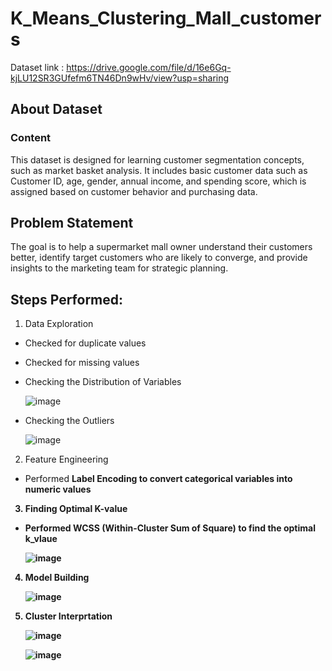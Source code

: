 # K_Means_Clustering_Mall_customers

Dataset link : https://drive.google.com/file/d/16e6Gq-kjLU12SR3GUfefm6TN46Dn9wHv/view?usp=sharing

## About Dataset
### Content
This dataset is designed for learning customer segmentation concepts, such as market basket analysis. It includes basic customer data such as Customer ID, age, gender, annual income, and spending score, which is assigned based on customer behavior and purchasing data.

## Problem Statement
The goal is to help a supermarket mall owner understand their customers better, identify target customers who are likely to converge, and provide insights to the marketing team for strategic planning.

## Steps Performed:
1. Data Exploration
  * Checked for duplicate values
  * Checked for missing values
  * Checking the Distribution of Variables

    ![image](https://github.com/user-attachments/assets/320a1e04-676b-4003-8b75-f52af6b6c7f7)

  * Checking the Outliers

    ![image](https://github.com/user-attachments/assets/e2eacb4d-7ea1-4142-b5ae-5489830600b5)

2. Feature Engineering
  * Performed <b>Label Encoding<b/> to convert categorical variables into numeric values
3. Finding Optimal K-value
  * Performed WCSS (Within-Cluster Sum of Square) to find the optimal k_vlaue

    ![image](https://github.com/user-attachments/assets/f3ee2db5-f665-40fe-9793-950d2675218e)

4. Model Building

    ![image](https://github.com/user-attachments/assets/64c6bb68-1d1e-433f-ba52-9df9f17ac76c)
   
6. Cluster Interprtation

   ![image](https://github.com/user-attachments/assets/f231b9f5-9199-4e4d-a835-101e010a7109)

   ![image](https://github.com/user-attachments/assets/4cf7f4df-7b67-4b08-9693-a713a0be11ae)



